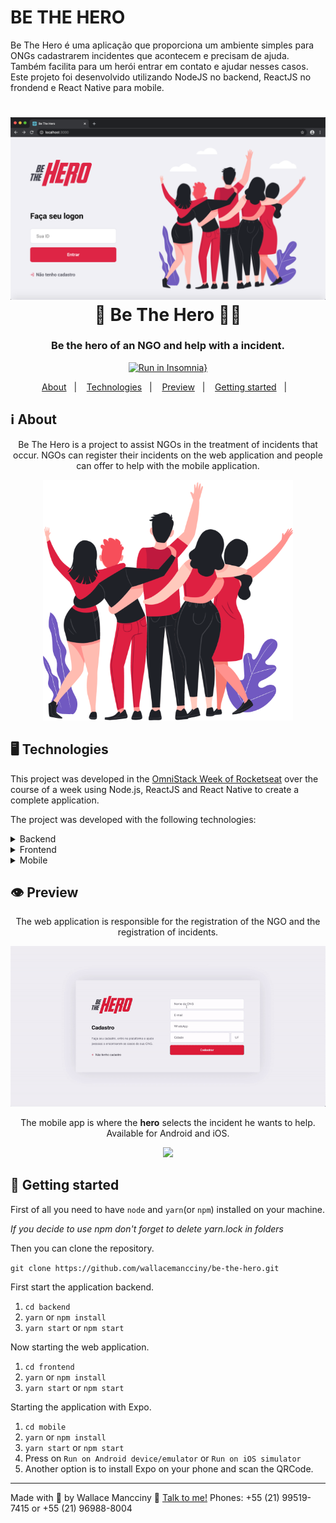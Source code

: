# BE THE HERO
Be The Hero é uma aplicação que proporciona um ambiente simples para ONGs cadastrarem incidentes que acontecem e precisam de ajuda. Também facilita para um herói entrar em contato e ajudar nesses casos.  Este projeto foi desenvolvido utilizando NodeJS no backend, ReactJS no frondend e React Native para mobile.

<h1 align="center">
    <img alt="Be The Hero" src="Prints projeto pronto/Screen Shot 2020-03-28 at 21.50.09.png" />
    <br>
    🦸 Be The Hero 🦸‍♂️ 
</h1>

<h3 align="center">
  Be the hero of an NGO and help with a incident.
</h3>


<div align="center">

  [![Run in Insomnia}](https://insomnia.rest/images/run.svg)](https://insomnia.rest/run/?label=Be%20The%20Hero&uri=https%3A%2F%2Fres.cloudinary.com%2Fzagatti%2Fraw%2Fupload%2Fv1585420593%2Fimsomnia%2Fbe-the-hero-insomnia_ls7cnl.json)

</div>

<p align="center">
  <a href="#ℹ-about">About</a>&nbsp;&nbsp;&nbsp;|&nbsp;&nbsp;&nbsp;
  <a href="#-technologies">Technologies</a>&nbsp;&nbsp;&nbsp;|&nbsp;&nbsp;&nbsp;
  <a href="#-preview">Preview</a>&nbsp;&nbsp;&nbsp;|&nbsp;&nbsp;&nbsp;
  <a href="#-getting-started">Getting started</a>&nbsp;&nbsp;&nbsp;|&nbsp;&nbsp;&nbsp;
</p>

## ℹ About

<div align="center">

  <p align="center">
    Be The Hero is a project to assist NGOs in the treatment of incidents that occur. NGOs can register their incidents on the web application and people can offer to help with the mobile application.
  </p>

  <img alt="Be The Hero" width="400" src="https://github.com/wallacemancciny/be-the-hero/blob/master/Prints%20projeto%20pronto/heroes.png" />
</div>

## 🖥 Technologies

This project was developed in the [OmniStack Week of Rocketseat](https://www.youtube.com/rocketseat) over the course of a week using Node.js, ReactJS and React Native to create a complete application.

The project was developed with the following technologies:

<details>
  <summary>Backend</summary>

- [Celebrate](https://github.com/arb/celebrate)
- [Cors](https://www.npmjs.com/package/cors)
- [Cross-Env](https://www.npmjs.com/package/cross-env)
- [Express](https://www.npmjs.com/package/express)
- [Jest](https://www.npmjs.com/package/jest)
- [Knex](http://knexjs.org/)
- [Node.js](https://nodejs.org/)
- [sqlite3](https://www.npmjs.com/package/sqlite3)
- [Supertest](https://www.npmjs.com/package/supertest)
- [TS-Jest](https://www.npmjs.com/package/ts-jest)
- [TS-Node](https://www.npmjs.com/package/ts-node)
- [TS-Node-Dev](https://www.npmjs.com/package/ts-node-dev)

</details>

<details>
  <summary>Frontend</summary>

- [Axios](https://www.npmjs.com/package/axios)
- [React](https://pt-br.reactjs.org/)
- [React-DOM](https://pt-br.reactjs.org/docs/react-dom.html)
- [React Icons](https://react-icons.netlify.com/#/)
- [React Router Dom](https://reacttraining.com/react-router/web/)

</details>

<details>
  <summary>Mobile</summary>

- [Axios](https://www.npmjs.com/package/axios)
- [Expo](https://expo.io/learn)
- [Expo Constants](https://docs.expo.io/versions/latest/sdk/constants/)
- [Expo Mail Composer](https://docs.expo.io/versions/latest/sdk/mail-composer/)
- [Intl](https://www.npmjs.com/package/intl)
- [React](https://pt-br.reactjs.org/)
- [React Native](https://reactnative.dev/)
- [React Navigation](https://reactnavigation.org/)

</details>

## 👁 Preview

<div align="center">

The web application is responsible for the registration of the NGO and the registration of incidents.

  <img src="https://github.com/wallacemancciny/be-the-hero/blob/master/Prints%20projeto%20pronto/animacao-criando-incident.gif" />
</div>

<div align="center">

The mobile app is where the <b>hero</b> selects the incident he wants to help. Available for Android and iOS.

  <img width="254" src="https://github.com/wallacemancciny/be-the-hero/blob/master/Prints%20projeto%20pronto/listando-incidentes-no-iphone.gif" />
</div>

## 🚀 Getting started

First of all you need to have `node` and `yarn`(or `npm`) installed on your machine.

_If you decide to use npm don't forget to delete yarn.lock in folders_

Then you can clone the repository.

`git clone https://github.com/wallacemancciny/be-the-hero.git`

First start the application backend.

1. `cd backend`
2. `yarn` or `npm install`
3. `yarn start` or `npm start`

Now starting the web application.

1. `cd frontend`
2. `yarn` or `npm install`
3. `yarn start` or `npm start`

Starting the application with Expo.

1. `cd mobile`
2. `yarn` or `npm install`
3. `yarn start` or `npm start`
4. Press on `Run on Android device/emulator` or `Run on iOS simulator`
5. Another option is to install Expo on your phone and scan the QRCode.

---

Made with 💟 by Wallace Mancciny 👋 [Talk to me!](https://www.linkedin.com/in/wallacespimenta/)
Phones: +55 (21) 99519-7415 or +55 (21) 96988-8004

